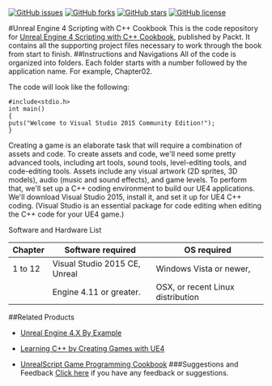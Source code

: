 [![GitHub issues](https://img.shields.io/github/issues/PacktPublishing/Unreal-Engine-4-Scripting-with-CPlusPlus-Cookbook.svg)](https://github.com/PacktPublishing/Unreal-Engine-4-Scripting-with-CPlusPlus-Cookbook/issues)   [![GitHub forks](https://img.shields.io/github/forks/PacktPublishing/Unreal-Engine-4-Scripting-with-CPlusPlus-Cookbook.svg)](https://github.com/PacktPublishing/Unreal-Engine-4-Scripting-with-CPlusPlus-Cookbook/network)   [![GitHub stars](https://img.shields.io/github/stars/PacktPublishing/Unreal-Engine-4-Scripting-with-CPlusPlus-Cookbook.svg)](https://github.com/PacktPublishing/Unreal-Engine-4-Scripting-with-CPlusPlus-Cookbook/stargazers)   [![GitHub license](https://img.shields.io/badge/license-MIT-blue.svg)](https://raw.githubusercontent.com/PacktPublishing/Unreal-Engine-4-Scripting-with-CPlusPlus-Cookbook/master/LICENSE)

#Unreal Engine 4 Scripting with C++ Cookbook
This is the code repository for [Unreal Engine 4 Scripting with C++ Cookbook](https://www.packtpub.com/game-development/unreal-engine-4-scripting-c-cookbook?utm_source=Github&utm_medium=Repository&utm_campaign=9781785885549), published by Packt. It contains all the supporting project files necessary to work through the book from start to finish.
##Instructions and Navigations
All of the code is organized into folders. Each folder starts with a number followed by the application name. For example, Chapter02.



The code will look like the following:
```
#include<stdio.h>
int main()
{
puts("Welcome to Visual Studio 2015 Community Edition!");
}
```

Creating a game is an elaborate task that will require a combination of assets and code. To
create assets and code, we'll need some pretty advanced tools, including art tools, sound
tools, level-editing tools, and code-editing tools. Assets include any visual artwork (2D sprites,
3D models), audio (music and sound effects), and game levels. To perform that, we'll set up
a C++ coding environment to build our UE4 applications. We'll download Visual Studio 2015,
install it, and set it up for UE4 C++ coding. (Visual Studio is an essential package for code
editing when editing the C++ code for your UE4 game.)

Software and Hardware List

| Chapter  | Software required             | OS required                       |
| -------- | ----------------------------- | ----------------------------------|
| 1 to 12  |Visual Studio 2015 CE, Unreal  | Windows Vista or newer,           |
|          |Engine 4.11 or greater.        | OSX, or recent Linux distribution |
                                      

##Related Products
* [Unreal Engine 4.X By Example](https://www.packtpub.com/game-development/unreal-engine-4x-example?utm_source=Github&utm_medium=Repository&utm_campaign=9781785885532)

* [Learning C++ by Creating Games with UE4](https://www.packtpub.com/game-development/learning-c-creating-games-ue4?utm_source=Github&utm_medium=Repository&utm_campaign=9781784396572)

* [UnrealScript Game Programming Cookbook](https://www.packtpub.com/game-development/unrealscript-game-programming-cookbook?utm_source=Github&utm_medium=Repository&utm_campaign=9781849695565)
###Suggestions and Feedback
[Click here](https://docs.google.com/forms/d/e/1FAIpQLSe5qwunkGf6PUvzPirPDtuy1Du5Rlzew23UBp2S-P3wB-GcwQ/viewform) if you have any feedback or suggestions.
